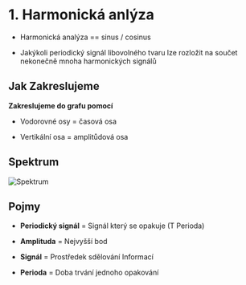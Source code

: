 # 1. Harmonická anlýza

* Harmonická analýza == sinus / cosinus

* Jakýkoli periodický signál libovolného tvaru lze rozložit na součet nekonečně mnoha harmonických signálů

## Jak Zakreslujeme

**Zakreslujeme do grafu pomocí**

* Vodorovné osy = časová osa

* Vertikální osa = amplitůdová osa<br>

## Spektrum

![Spektrum](https://i.imgur.com/gNWNDcR.png)

## Pojmy

* **Periodický signál** = Signál který se opakuje (T Perioda)

* **Amplituda** = Nejvyšší bod 

* **Signál** = Prostředek sdělování Informací

* **Perioda** = Doba trvání jednoho opakování